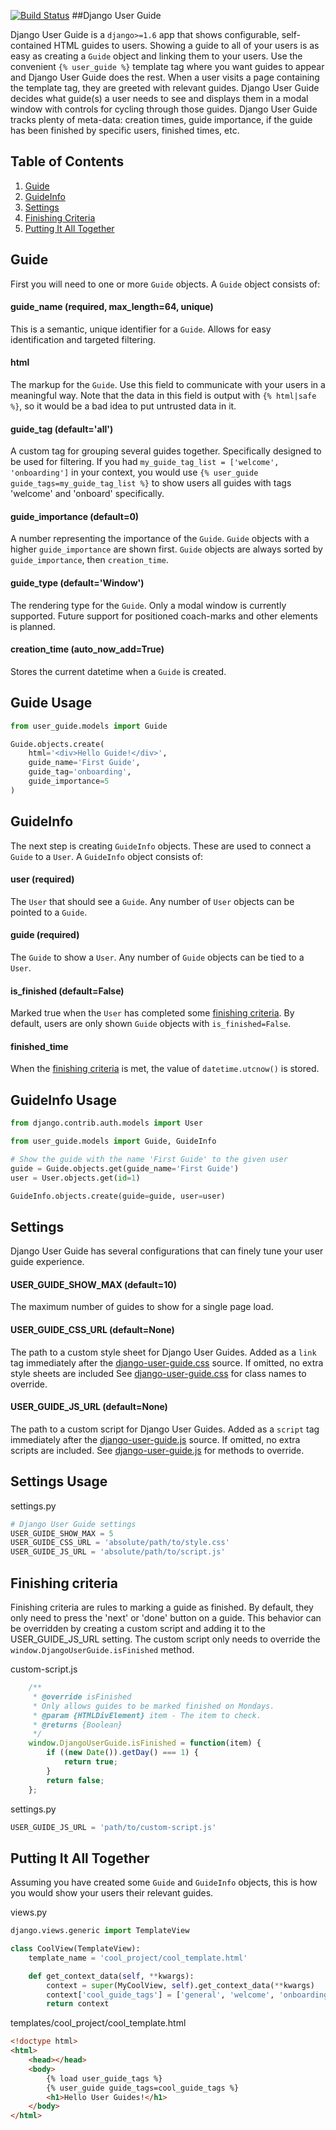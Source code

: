 [![Build Status](https://travis-ci.org/ambitioninc/django-user-guide.png)](https://travis-ci.org/ambitioninc/django-user-guide)
##Django User Guide


Django User Guide is a `django>=1.6` app that shows configurable, self-contained HTML guides to users. Showing a guide to all of your users is as easy as
creating a `Guide` object and linking them to your users. Use the convenient `{% user_guide %}` template tag where you want guides to appear and Django User Guide does the rest. When a user visits a page containing the template tag, they are greeted with relevant guides. Django User Guide decides what guide(s) a user needs to see and displays them in a modal window with controls for cycling through those guides. Django User Guide tracks plenty of meta-data: creation times, guide importance, if the guide has been finished by specific users, finished times, etc.

## Table of Contents
1. [Guide](#guide)
1. [GuideInfo](#guide-info)
1. [Settings](#settings)
1. [Finishing Criteria](#finishing-criteria)
1. [Putting It All Together](#putting-it-all-together)


## <a name="guide">Guide</a>

First you will need to one or more `Guide` objects. A `Guide` object consists of:

#### guide_name (required, max_length=64, unique)

This is a semantic, unique identifier for a `Guide`. Allows for easy identification and targeted filtering.

#### html

The markup for the `Guide`. Use this field to communicate with your users in a meaningful way.
Note that the data in this field is output with `{% html|safe %}`, so it would be a bad idea to put untrusted data in it.

#### guide_tag (default='all')

A custom tag for grouping several guides together. Specifically designed to be used for filtering. If you had `my_guide_tag_list = ['welcome', 'onboarding']` in your context, you would use `{% user_guide guide_tags=my_guide_tag_list %}` to show users all guides with tags 'welcome' and 'onboard' specifically.

#### guide_importance (default=0)

A number representing the importance of the `Guide`. `Guide` objects with a higher `guide_importance` are shown first. `Guide` objects are always sorted by `guide_importance`, then `creation_time`.

#### guide_type (default='Window')

The rendering type for the `Guide`. Only a modal window is currently supported. Future support for positioned coach-marks and other elements is planned.

#### creation_time (auto_now_add=True)

Stores the current datetime when a `Guide` is created.


## Guide Usage

```python
from user_guide.models import Guide

Guide.objects.create(
    html='<div>Hello Guide!</div>',
    guide_name='First Guide',
    guide_tag='onboarding',
    guide_importance=5
)
```

## <a name="guide-info">GuideInfo</a>

The next step is creating `GuideInfo` objects. These are used to connect a `Guide` to a `User`. A `GuideInfo` object consists of:

#### user (required)

The `User` that should see a `Guide`. Any number of `User` objects can be pointed to a `Guide`.

#### guide (required)

The `Guide` to show a `User`. Any number of `Guide` objects can be tied to a `User`.

#### is_finished (default=False)

Marked true when the `User` has completed some [finishing criteria](#finishing-criteria). By default, users are only shown `Guide` objects with `is_finished=False`.

#### finished_time

When the [finishing criteria](#finishing-criteria) is met, the value of `datetime.utcnow()` is stored.

## GuideInfo Usage

```python
from django.contrib.auth.models import User

from user_guide.models import Guide, GuideInfo

# Show the guide with the name 'First Guide' to the given user
guide = Guide.objects.get(guide_name='First Guide')
user = User.objects.get(id=1)

GuideInfo.objects.create(guide=guide, user=user)
```

## <a name="settings">Settings</a>

Django User Guide has several configurations that can finely tune your user guide experience.

#### USER_GUIDE_SHOW_MAX (default=10)

The maximum number of guides to show for a single page load.

#### USER_GUIDE_CSS_URL (default=None)

The path to a custom style sheet for Django User Guides. Added as a `link` tag immediately after the [django-user-guide.css](user_guide/static/user_guide/build/django-user-guide.css) source. If omitted, no extra style sheets are included See [django-user-guide.css](user_guide/static/user_guide/build/django-user-guide.css) for class names to override.

#### USER_GUIDE_JS_URL (default=None)

The path to a custom script for Django User Guides. Added as a `script` tag immediately after the [django-user-guide.js](user_guide/static/user_guide/build/django-user-guide.js) source. If omitted, no extra scripts are included. See [django-user-guide.js](user_guide/static/user_guide/build/django-user-guide.js) for methods to override.

## Settings Usage

settings.py

```python
# Django User Guide settings
USER_GUIDE_SHOW_MAX = 5
USER_GUIDE_CSS_URL = 'absolute/path/to/style.css'
USER_GUIDE_JS_URL = 'absolute/path/to/script.js'
```

## <a name='finishing-criteria'>Finishing criteria</a>

Finishing criteria are rules to marking a guide as finished. By default, they only need to press the 'next' or 'done' button on a guide. This behavior can be overridden by creating a custom script and adding it to the USER_GUIDE_JS_URL setting. The custom script only needs to override the `window.DjangoUserGuide.isFinished` method.

custom-script.js

```js
    /**
     * @override isFinished
     * Only allows guides to be marked finished on Mondays.
     * @param {HTMLDivElement} item - The item to check.
     * @returns {Boolean}
     */
    window.DjangoUserGuide.isFinished = function(item) {
        if ((new Date()).getDay() === 1) {
            return true;
        }
        return false;
    };
```

settings.py

```python
USER_GUIDE_JS_URL = 'path/to/custom-script.js'
```

## <a name="putting-it-all-together">Putting It All Together</a>

Assuming you have created some `Guide` and `GuideInfo` objects, this is how you would
show your users their relevant guides.

views.py

```python
django.views.generic import TemplateView

class CoolView(TemplateView):
    template_name = 'cool_project/cool_template.html'

    def get_context_data(self, **kwargs):
        context = super(MyCoolView, self).get_context_data(**kwargs)
        context['cool_guide_tags'] = ['general', 'welcome', 'onboarding']
        return context
```

templates/cool_project/cool_template.html

```html
<!doctype html>
<html>
    <head></head>
    <body>
        {% load user_guide_tags %}
        {% user_guide guide_tags=cool_guide_tags %}
        <h1>Hello User Guides!</h1>
    </body>
</html>
```
